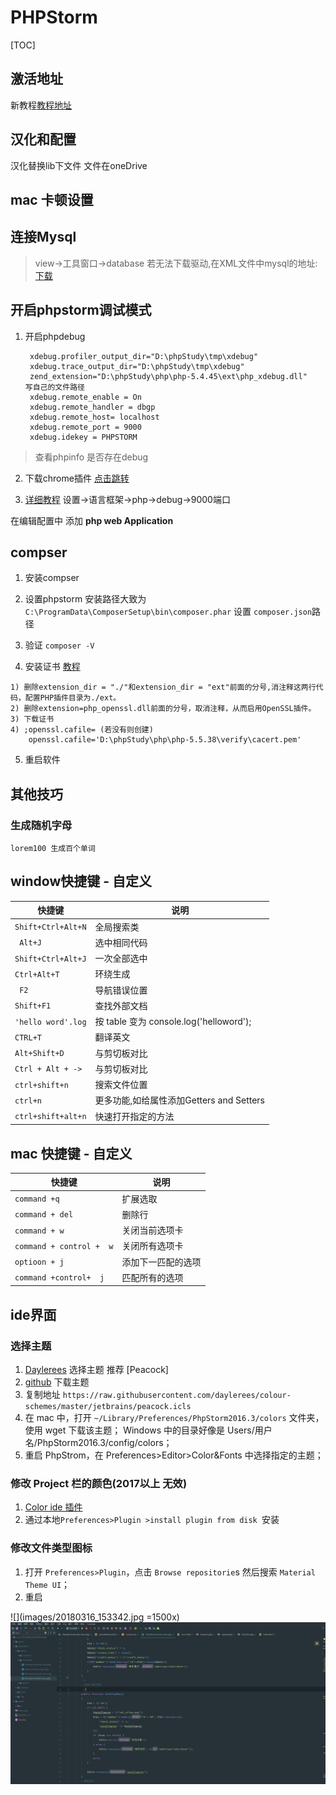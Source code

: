# PHPStorm
[TOC]

## 激活地址
新教程[教程地址](http://www.imsxm.com/jetbrains-license-server.html)
## 汉化和配置
汉化替换lib下文件
文件在oneDrive
## mac 卡顿设置

## 连接Mysql
>view->工具窗口->database
>若无法下载驱动,在XML文件中mysql的地址:[下载](http://download.jetbrains.com/idea/jdbc-drivers/mysql-connector-java-5.1.35-bin.jar)

## 开启phpstorm调试模式

1. 开启phpdebug

		xdebug.profiler_output_dir="D:\phpStudy\tmp\xdebug"
		xdebug.trace_output_dir="D:\phpStudy\tmp\xdebug"
		zend_extension="D:\phpStudy\php\php-5.4.45\ext\php_xdebug.dll"   写自己的文件路径
		xdebug.remote_enable = On
		xdebug.remote_handler = dbgp
		xdebug.remote_host= localhost
		xdebug.remote_port = 9000
		xdebug.idekey = PHPSTORM
>查看phpinfo  是否存在debug
    
2. 下载chrome插件
		[点击跳转](https://chrome.google.com/webstore/detail/jetbrains-ide-support/hmhgeddbohgjknpmjagkdomcpobmllji)
        
3. [详细教程](https://segmentfault.com/a/1190000004175313)
设置->语言框架->php->debug->9000端口

在编辑配置中  添加 **php web Application**
    
## compser

1. 安装compser
2. 设置phpstorm
安装路径大致为`C:\ProgramData\ComposerSetup\bin\composer.phar`
设置 `composer.json`路径

3. 验证
`composer -V`
4. 安装证书
[教程](http://www.ituring.com.cn/article/261281)
```
1) 删除extension_dir = "./"和extension_dir = "ext"前面的分号,消注释这两行代码，配置PHP插件目录为./ext。
2) 删除extension=php_openssl.dll前面的分号，取消注释，从而启用OpenSSL插件。
3) 下载证书
4) ;openssl.cafile= (若没有则创建) 
    openssl.cafile='D:\phpStudy\php\php-5.5.38\verify\cacert.pem'
```
5. 重启软件

 ## 其他技巧
### 生成随机字母
`lorem100 生成百个单词`



## window快捷键 - 自定义
|快捷键|说明|
| --- | --- |
|   `Shift+Ctrl+Alt+N` |  全局搜索类  |
| ` Alt+J`  |   选中相同代码 |
|  `Shift+Ctrl+Alt+J` |   一次全部选中 |
|  `Ctrl+Alt+T`   |   环绕生成 |
| ` F2`  |   导航错误位置 |
|  `Shift+F1`  |   查找外部文档 |
|  `'hello word'.log`  |  按 table 变为  console.log('helloword'); |
|  `CTRL+T ` |   翻译英文 |
|  `Alt+Shift+D` |   与剪切板对比 |
|  `Ctrl + Alt + ->` |   与剪切板对比 |
|`ctrl+shift+n`| 搜索文件位置|
| `ctrl+n`|    更多功能,如给属性添加Getters and Setters |
|`ctrl+shift+alt+n`| 快速打开指定的方法|

## mac 快捷键 - 自定义
|快捷键|说明|
| --- | --- |
| `command +q`|  扩展选取|
|`command + del`| 删除行|
|`command + w`| 关闭当前选项卡|
|`command + control +  w`| 关闭所有选项卡  |
|`optioon + j`| 添加下一匹配的选项|
|`command +control+  j`| 匹配所有的选项|

## ide界面
### 选择主题

1. [Daylerees](http://daylerees.github.io/) 选择主题 推荐 [Peacock]
2. [github](https://github.com/daylerees/colour-schemes/tree/master/jetbrains)  下载主题
3. 复制地址 `https://raw.githubusercontent.com/daylerees/colour-schemes/master/jetbrains/peacock.icls`
4. 在 mac 中，打开 `~/Library/Preferences/PhpStorm2016.3/colors` 文件夹，使用 wget 下载该主题；
  Windows 中的目录好像是 Users/用户名/PhpStorm2016.3/config/colors；
6. 重启 PhpStrom，在 Preferences>Editor>Color&Fonts 中选择指定的主题；

### 修改 Project 栏的颜色(2017以上 无效)

1. [ Color ide 插件](https://plugins.jetbrains.com/plugin/7055-color-ide)
2. 通过本地`Preferences>Plugin >install plugin from disk `安装

### 修改文件类型图标
1. 打开 `Preferences>Plugin`，点击 `Browse repositorie`s 然后搜索 `Material Theme UI`；
2. 重启

![](images/20180316_153342.jpg =1500x)
![](images/20180316_153356.jpg)